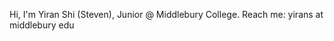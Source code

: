 Hi, I'm Yiran Shi (Steven), Junior @ Middlebury College. Reach me: yirans at middlebury edu

<!---
Steven-Yiran/Steven-Yiran is a special repository because its `README.md` (this file) appears on your GitHub profile.
You can click the Preview link to take a look at your changes.
--->
